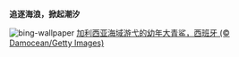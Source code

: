 
**追逐海浪，掀起潮汐**

![bing-wallpaper](https://www.bing.com/th?id=OHR.YoungShark_ZH-CN0887374663_1920x1080.jpg)
[加利西亚海域游弋的幼年大青鲨，西班牙 (© Damocean/Getty Images)](https://www.bing.com/search?q=%E5%A4%A7%E9%9D%92%E9%B2%A8&amp;form=hpcapt&amp;mkt=zh-cn)
  